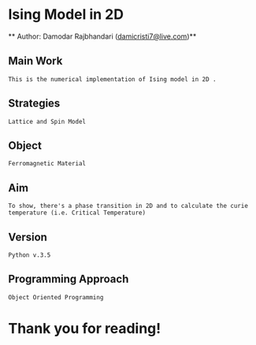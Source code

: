 # Ising Model in 2D
** Author: Damodar Rajbhandari (damicristi7@live.com)**  

## Main Work
```
This is the numerical implementation of Ising model in 2D .
```
## Strategies
```
Lattice and Spin Model
```
## Object
```
Ferromagnetic Material
```
## Aim
```
To show, there's a phase transition in 2D and to calculate the curie temperature (i.e. Critical Temperature)
```
## Version
```
Python v.3.5
```
## Programming Approach
```
Object Oriented Programming
```
# Thank you for reading!
